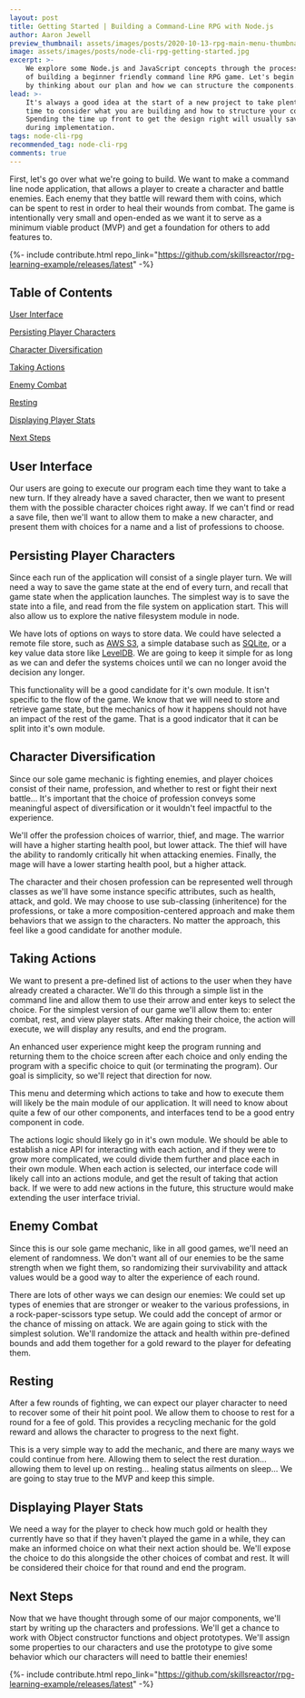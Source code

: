 ```yaml
---
layout: post
title: Getting Started | Building a Command-Line RPG with Node.js
author: Aaron Jewell
preview_thumbnail: assets/images/posts/2020-10-13-rpg-main-menu-thumbnail.jpg
image: assets/images/posts/node-cli-rpg-getting-started.jpg
excerpt: >-
    We explore some Node.js and JavaScript concepts through the process
    of building a beginner friendly command line RPG game. Let's begin
    by thinking about our plan and how we can structure the components...
lead: >-
    It's always a good idea at the start of a new project to take plenty of
    time to consider what you are building and how to structure your code.
    Spending the time up front to get the design right will usually save time
    during implementation.
tags: node-cli-rpg
recommended_tag: node-cli-rpg
comments: true
---
```


First, let's go over what we're going to build. We want to make a command line
node application, that allows a player to create a character and battle
enemies. Each enemy that they battle will reward them with coins, which can
be spent to rest in order to heal their wounds from combat. The game is
intentionally very small and open-ended as we want it to serve as a minimum
viable product (MVP) and get a foundation for others to add features to.

{%- include contribute.html repo_link="https://github.com/skillsreactor/rpg-learning-example/releases/latest" -%}

## Table of Contents

[User Interface](#user-interface)

[Persisting Player Characters](#persisting-player-characters)

[Character Diversification](#character-diversification)

[Taking Actions](#taking-actions)

[Enemy Combat](#enemy-combat)

[Resting](#resting)

[Displaying Player Stats](#displaying-player-stats)

[Next Steps](#next-steps)

## User Interface

Our users are going to execute our program each time they want to take a new turn.
If they already have a saved character, then we want to present them with the
possible character choices right away. If we can't find or read a save file, then
we'll want to allow them to make a new character, and present them with choices
for a name and a list of professions to choose.

## Persisting Player Characters

Since each run of the application will consist of a single player turn. We
will need a way to save the game state at the end of every turn, and recall
that game state when the application launches. The simplest way is to save
the state into a file, and read from the file system on application start.
This will also allow us to explore the native filesystem module in node.

We have lots of options on ways to store data. We could have selected a
remote file store, such as [AWS S3](https://aws.amazon.com/s3/), a simple
database such as [SQLite](https://www.sqlite.org/index.html), or
a key value data store like [LevelDB](https://github.com/google/leveldb). We
are going to keep it simple for as long as we can and defer the systems
choices until we can no longer avoid the decision any longer.

This functionality will be a good candidate for it's own module. It isn't
specific to the flow of the game. We know that we will need to store
and retrieve game state, but the mechanics of how it happens should not
have an impact of the rest of the game. That is a good indicator that it
can be split into it's own module.

## Character Diversification

Since our sole game mechanic is fighting enemies, and player
choices consist of their name, profession, and whether to rest or fight
their next battle... It's important that the choice of profession conveys
some meaningful aspect of diversification or it wouldn't feel impactful
to the experience.

We'll offer the profession choices of warrior, thief, and mage. The warrior
will have a higher starting health pool, but lower attack. The thief will
have the ability to randomly critically hit when attacking enemies. Finally,
the mage will have a lower starting health pool, but a higher attack.

The character and their chosen profession can be represented well through
classes as we'll have some instance specific attributes, such as health,
attack, and gold. We may choose to use sub-classing (inheritence) for the
professions, or take a more composition-centered approach and make them
behaviors that we assign to the characters. No matter the approach, this
feel like a good candidate for another module.

## Taking Actions

We want to present a pre-defined list of actions to the user when they have
already created a character. We'll do this through a simple list in the command
line and allow them to use their arrow and enter keys to select the choice. For
the simplest version of our game we'll allow them to: enter combat, rest, and
view player stats. After making their choice, the action will execute, we will
display any results, and end the program.

An enhanced user experience might keep the program running and returning them
to the choice screen after each choice and only ending the program with a
specific choice to quit (or terminating the program). Our goal is simplicity, so
we'll reject that direction for now.

This menu and determing which actions to take and how to execute them will
likely be the main module of our application. It will need to know about
quite a few of our other components, and interfaces tend to be a good
entry component in code.

The actions logic should likely go in it's own module. We should be able to
establish a nice API for interacting with each action, and if they were to
grow more complicated, we could divide them further and place each in their own
module. When each action is selected, our interface code will likely call into
an actions module, and get the result of taking that action back. If we were
to add new actions in the future, this structure would make extending the
user interface trivial.

## Enemy Combat

Since this is our sole game mechanic, like in all good games, we'll
need an element of randomness. We don't want all of our enemies to
be the same strength when we fight them, so randomizing their survivability
and attack values would be a good way to alter the experience of each round.

There are lots of other ways we can design our enemies: We could set up
types of enemies that are stronger or weaker to the various professions, in
a rock-paper-scissors type setup. We could add the concept of armor or the
chance of missing on attack. We are again going to stick with the simplest
solution. We'll randomize the attack and health within pre-defined bounds
and add them together for a gold reward to the player for defeating them.

## Resting

After a few rounds of fighting, we can expect our player character to need
to recover some of their hit point pool. We allow them to choose to rest
for a round for a fee of gold. This provides a recycling mechanic for the
gold reward and allows the character to progress to the next fight.

This is a very simple way to add the mechanic, and there are many ways
we could continue from here. Allowing them to select the rest duration...
allowing them to level up on resting... healing status ailments on sleep...
We are going to stay true to the MVP and keep this simple.

## Displaying Player Stats

We need a way for the player to check how much gold or health they
currently have so that if they haven't played the game in a while,
they can make an informed choice on what their next action should be.
We'll expose the choice to do this alongside the other choices of combat
and rest. It will be considered their choice for that round and end the
program.

## Next Steps

Now that we have thought through some of our major components, we'll
start by writing up the characters and professions. We'll get a
chance to work with Object constructor functions and object prototypes.
We'll assign some properties to our characters and use the prototype
to give some behavior which our characters will need to battle their enemies!

{%- include contribute.html repo_link="https://github.com/skillsreactor/rpg-learning-example/releases/latest" -%}